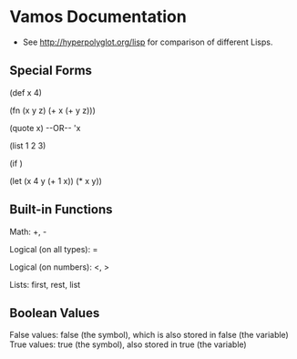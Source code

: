 Vamos Documentation
===================

* See http://hyperpolyglot.org/lisp for comparison of different Lisps.

Special Forms
-------------

(def x 4)

(fn (x y z) (+ x (+ y z)))

(quote x) --OR-- 'x

(list 1 2 3)

(if <BOOL> <THEN> <ELSE>)

(let (x 4
      y (+ 1 x))
  (* x y))

Built-in Functions
------------------

Math: +, -

Logical (on all types): =

Logical (on numbers): <, >

Lists: first, rest, list

Boolean Values
--------------

False values: false (the symbol), which is also stored in false (the variable)
True values: true (the symbol), also stored in true (the variable)
